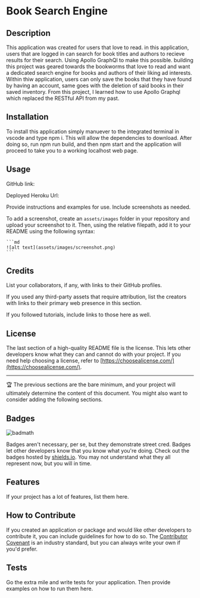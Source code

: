 # Book Search Engine

## Description

This application was created for users that love to read. in this application, users that are logged in can search for book titles and authors to recieve results for their search. Using Apollo GraphQl to make this possible. building this project was geared towards the bookworms that love to read and want a dedicated search engine for books and authors of their liking ad interests. Within thiw application, users can only save the books that they have found by having an account, same goes with the deletion of said books in their saved inventory. From this project, I learned how to use Apollo Graphql which replaced the RESTful API from my past. 


## Installation

To install this application simply manuever to the integrated terminal in vscode and type npm i. This will allow the dependencies to download. After doing so, run npm run build, and then npm start and the application will proceed to take you to a working localhost web page. 

## Usage

GitHub link:

Deployed Heroku Url: 

Provide instructions and examples for use. Include screenshots as needed.

To add a screenshot, create an `assets/images` folder in your repository and upload your screenshot to it. Then, using the relative filepath, add it to your README using the following syntax:

    ```md
    ![alt text](assets/images/screenshot.png)
    ```

## Credits

List your collaborators, if any, with links to their GitHub profiles.

If you used any third-party assets that require attribution, list the creators with links to their primary web presence in this section.

If you followed tutorials, include links to those here as well.

## License

The last section of a high-quality README file is the license. This lets other developers know what they can and cannot do with your project. If you need help choosing a license, refer to [https://choosealicense.com/](https://choosealicense.com/).

---

🏆 The previous sections are the bare minimum, and your project will ultimately determine the content of this document. You might also want to consider adding the following sections.

## Badges

![badmath](https://img.shields.io/github/languages/top/lernantino/badmath)

Badges aren't necessary, per se, but they demonstrate street cred. Badges let other developers know that you know what you're doing. Check out the badges hosted by [shields.io](https://shields.io/). You may not understand what they all represent now, but you will in time.

## Features

If your project has a lot of features, list them here.

## How to Contribute

If you created an application or package and would like other developers to contribute it, you can include guidelines for how to do so. The [Contributor Covenant](https://www.contributor-covenant.org/) is an industry standard, but you can always write your own if you'd prefer.

## Tests

Go the extra mile and write tests for your application. Then provide examples on how to run them here.